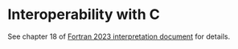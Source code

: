 # Interoperability with C

See chapter 18 of [Fortran 2023 interpretation document](https://j3-fortran.org/doc/year/24/24-007.pdf) for details.
